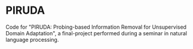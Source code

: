# PIRUDA
Code for "PIRUDA: Probing-based Information Removal for Unsupervised Domain Adaptation", a final-project performed during a seminar in natural language processing. 
